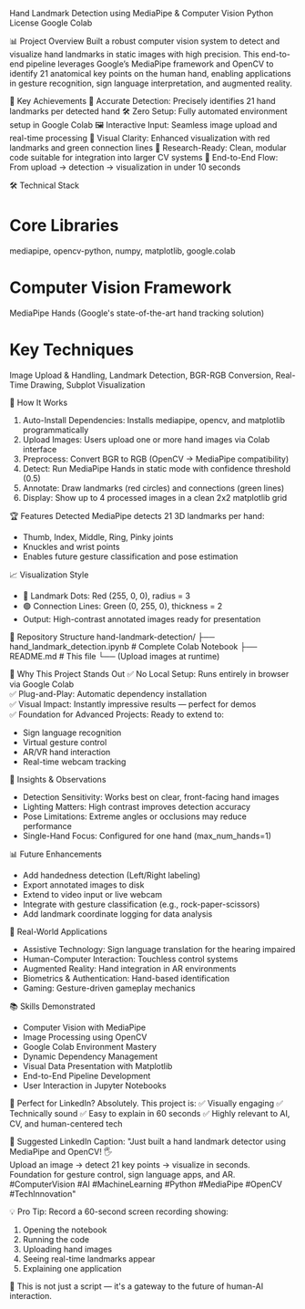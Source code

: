 Hand Landmark Detection using MediaPipe & Computer Vision
Python License Google Colab

📊 Project Overview
Built a robust computer vision system to detect and visualize hand landmarks in static images with high precision. This end-to-end pipeline leverages Google’s MediaPipe framework and OpenCV to identify 21 anatomical key points on the human hand, enabling applications in gesture recognition, sign language interpretation, and augmented reality.

🎯 Key Achievements
🎯 Accurate Detection: Precisely identifies 21 hand landmarks per detected hand
🛠️ Zero Setup: Fully automated environment setup in Google Colab
🖼️ Interactive Input: Seamless image upload and real-time processing
🎨 Visual Clarity: Enhanced visualization with red landmarks and green connection lines
🧪 Research-Ready: Clean, modular code suitable for integration into larger CV systems
🚀 End-to-End Flow: From upload → detection → visualization in under 10 seconds

🛠️ Technical Stack
# Core Libraries
mediapipe, opencv-python, numpy, matplotlib, google.colab

# Computer Vision Framework
MediaPipe Hands (Google's state-of-the-art hand tracking solution)

# Key Techniques
Image Upload & Handling, Landmark Detection, BGR-RGB Conversion, Real-Time Drawing, Subplot Visualization

🧠 How It Works
1. Auto-Install Dependencies: Installs mediapipe, opencv, and matplotlib programmatically
2. Upload Images: Users upload one or more hand images via Colab interface
3. Preprocess: Convert BGR to RGB (OpenCV → MediaPipe compatibility)
4. Detect: Run MediaPipe Hands in static mode with confidence threshold (0.5)
5. Annotate: Draw landmarks (red circles) and connections (green lines)
6. Display: Show up to 4 processed images in a clean 2x2 matplotlib grid

🏆 Features Detected
MediaPipe detects 21 3D landmarks per hand:
- Thumb, Index, Middle, Ring, Pinky joints
- Knuckles and wrist points
- Enables future gesture classification and pose estimation

📈 Visualization Style
- 🔴 Landmark Dots: Red (255, 0, 0), radius = 3
- 🟢 Connection Lines: Green (0, 255, 0), thickness = 2
- Output: High-contrast annotated images ready for presentation

📁 Repository Structure
hand-landmark-detection/
├── hand_landmark_detection.ipynb    # Complete Colab Notebook
├── README.md                        # This file
└── (Upload images at runtime)

🚀 Why This Project Stands Out
✅ No Local Setup: Runs entirely in browser via Google Colab  
✅ Plug-and-Play: Automatic dependency installation  
✅ Visual Impact: Instantly impressive results — perfect for demos  
✅ Foundation for Advanced Projects: Ready to extend to:
   - Sign language recognition
   - Virtual gesture control
   - AR/VR hand interaction
   - Real-time webcam tracking

🧠 Insights & Observations
* Detection Sensitivity: Works best on clear, front-facing hand images
* Lighting Matters: High contrast improves detection accuracy
* Pose Limitations: Extreme angles or occlusions may reduce performance
* Single-Hand Focus: Configured for one hand (max_num_hands=1)

📊 Future Enhancements
- Add handedness detection (Left/Right labeling)
- Export annotated images to disk
- Extend to video input or live webcam
- Integrate with gesture classification (e.g., rock-paper-scissors)
- Add landmark coordinate logging for data analysis

🎯 Real-World Applications
* Assistive Technology: Sign language translation for the hearing impaired
* Human-Computer Interaction: Touchless control systems
* Augmented Reality: Hand integration in AR environments
* Biometrics & Authentication: Hand-based identification
* Gaming: Gesture-driven gameplay mechanics

📚 Skills Demonstrated
* Computer Vision with MediaPipe
* Image Processing using OpenCV
* Google Colab Environment Mastery
* Dynamic Dependency Management
* Visual Data Presentation with Matplotlib
* End-to-End Pipeline Development
* User Interaction in Jupyter Notebooks

🔗 Perfect for LinkedIn?
Absolutely. This project is:
✅ Visually engaging
✅ Technically sound
✅ Easy to explain in 60 seconds
✅ Highly relevant to AI, CV, and human-centered tech

📌 Suggested LinkedIn Caption:
"Just built a hand landmark detector using MediaPipe and OpenCV! 🖐️  
Upload an image → detect 21 key points → visualize in seconds.  
Foundation for gesture control, sign language apps, and AR.  
#ComputerVision #AI #MachineLearning #Python #MediaPipe #OpenCV #TechInnovation"

💡 Pro Tip: Record a 60-second screen recording showing:
1. Opening the notebook
2. Running the code
3. Uploading hand images
4. Seeing real-time landmarks appear
5. Explaining one application

🎯 This is not just a script — it's a gateway to the future of human-AI interaction.
